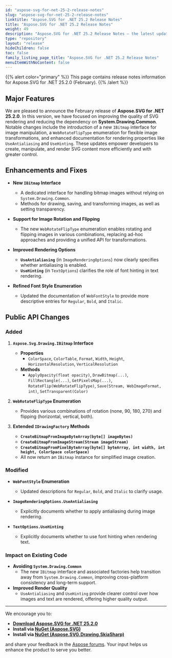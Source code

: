 ```yaml
---
id: "aspose-svg-for-net-25-2-release-notes"
slug: "aspose-svg-for-net-25-2-release-notes"
linktitle: "Aspose.SVG for .NET 25.2 Release Notes"
title: "Aspose.SVG for .NET 25.2 Release Notes"
weight: 49
description: "Aspose.SVG for .NET 25.2 Release Notes – the latest updates and fixes."
type: "repository"
layout: "release"
hideChildren: false
toc: false
family_listing_page_title: "Aspose.SVG for .NET 25.2 Release Notes"
menuItemWithNoContent: false
---
```

{{% alert color="primary" %}}
This page contains release notes information for Aspose.SVG for .NET 25.2.0 (February).
{{% /alert %}}

## Major Features

We are pleased to announce the February release of **Aspose.SVG for .NET 25.2.0**. In this version, we have focused on improving the quality of SVG rendering and reducing the dependency on **System.Drawing.Common**. Notable changes include the introduction of a new `IBitmap` interface for image manipulation, a `WebRotateFlipType` enumeration for flexible image transformations, and enhanced documentation for rendering properties like `UseAntialiasing` and `UseHinting`. These updates empower developers to create, manipulate, and render SVG content more efficiently and with greater control.

## Enhancements and Fixes

- **New `IBitmap` Interface**  
  - A dedicated interface for handling bitmap images without relying on `System.Drawing.Common`.
  - Methods for drawing, saving, and transforming images, as well as setting transparency.
  
- **Support for Image Rotation and Flipping**  
  - The new `WebRotateFlipType` enumeration enables rotating and flipping images in various combinations, replacing ad-hoc approaches and providing a unified API for transformations.

- **Improved Rendering Options**  
  - **`UseAntialiasing`** (in `ImageRenderingOptions`) now clearly specifies whether antialiasing is enabled.  
  - **`UseHinting`** (in `TextOptions`) clarifies the role of font hinting in text rendering.

- **Refined Font Style Enumeration**  
  - Updated the documentation of `WebFontStyle` to provide more descriptive entries for `Regular`, `Bold`, and `Italic`.

## Public API Changes

### Added

1. **`Aspose.Svg.Drawing.IBitmap` Interface**  
   - **Properties**  
     - `ColorSpace`, `ColorTable`, `Format`, `Width`, `Height`, `HorizontalResolution`, `VerticalResolution`
   - **Methods**  
     - `ApplyOpacity(float opacity)`, `DrawBitmap(...)`, `FillRectangle(...)`, `GetPixelsMap(...)`, `RotateFlip(WebRotateFlipType)`, `Save(Stream, WebImageFormat, int)`, `SetTransparent(Color)`

2. **`WebRotateFlipType` Enumeration**  
   - Provides various combinations of rotation (none, 90, 180, 270) and flipping (horizontal, vertical, both).

3. **Extended `IDrawingFactory` Methods**  
   - **`CreateBitmapFromImageByteArray(byte[] imageBytes)`**  
   - **`CreateBitmapFromImageStream(Stream imageStream)`**  
   - **`CreateBitmapFromPixelByteArray(byte[] byteArray, int width, int height, ColorSpace colorSpace)`**  
   - All now return an `IBitmap` instance for simplified image creation.

### Modified

- **`WebFontStyle` Enumeration**  
  - Updated descriptions for `Regular`, `Bold`, and `Italic` to clarify usage.

- **`ImageRenderingOptions.UseAntialiasing`**  
  - Explicitly documents whether to apply antialiasing during image rendering.

- **`TextOptions.UseHinting`**  
  - Explicitly documents whether to use font hinting when rendering text.

### Impact on Existing Code

- **Avoiding `System.Drawing.Common`**  
  - The new `IBitmap` interface and associated factories help transition away from `System.Drawing.Common`, improving cross-platform consistency and long-term support.
- **Improved Render Quality**  
  - `UseAntialiasing` and `UseHinting` provide clearer control over how images and text are rendered, offering higher quality output.

---

We encourage you to:
- **[Download Aspose.SVG for .NET 25.2.0](https://downloads.aspose.com/svg/net)**  
- **Install via [NuGet (Aspose.SVG)](https://www.nuget.org/packages/Aspose.SVG)**  
- **Install via [NuGet (Aspose.SVG.Drawing.SkiaSharp)](https://www.nuget.org/packages/Aspose.SVG.Drawing.SkiaSharp/)**  

and share your feedback in the [Aspose forums](https://forum.aspose.com/). Your input helps us enhance the product to serve you better.

